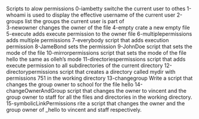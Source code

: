 Scripts to alow permissions
0-iambetty switche the current user to othes
1-whoami  is used to display the effective username of the current user
2-groups list the groups the current user is part of  
3-newowner changes the owner of the file
4-empty crate a new empty file
5-execute adds execute permission to the owner file
6-multiplepermissions adds multiple permissions
7-everybody script that adds execution permission
8-JameBond sets the permission
9-JohnDoe script that sets the mode of the file
10-mirrorpermissions script that sets the mode of the file hello the same as olleh’s mode
11-directoriespermissions script that adds execute permission to all subdirectories of the current directory
12-directorypermissions script that creates a directory called mydir with permissions 751 in the working directory
13-changegroup Write a script that changes the group owner to school for the file hello
14-changeOwnerAndGroup script that changes the owner to vincent and the group owner to staff for all the files and directories in the working directory.
15-symbolicLinkPermissions rite a script that changes the owner and the group owner of _hello to vincent and staff respectively.
